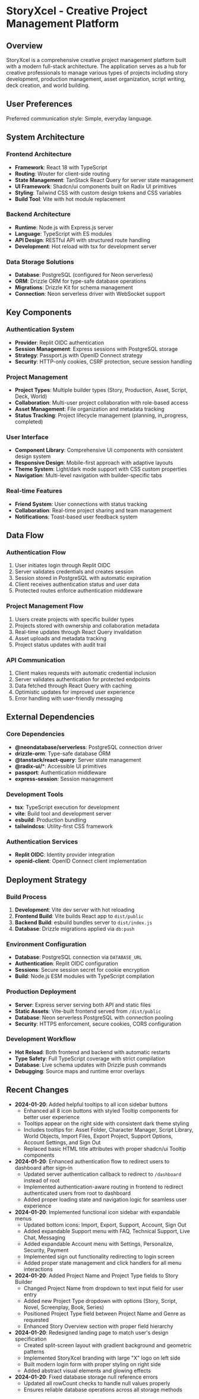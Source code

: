 # StoryXcel - Creative Project Management Platform

## Overview

StoryXcel is a comprehensive creative project management platform built with a modern full-stack architecture. The application serves as a hub for creative professionals to manage various types of projects including story development, production management, asset organization, script writing, deck creation, and world building.

## User Preferences

Preferred communication style: Simple, everyday language.

## System Architecture

### Frontend Architecture
- **Framework**: React 18 with TypeScript
- **Routing**: Wouter for client-side routing
- **State Management**: TanStack React Query for server state management
- **UI Framework**: Shadcn/ui components built on Radix UI primitives
- **Styling**: Tailwind CSS with custom design tokens and CSS variables
- **Build Tool**: Vite with hot module replacement

### Backend Architecture
- **Runtime**: Node.js with Express.js server
- **Language**: TypeScript with ES modules
- **API Design**: RESTful API with structured route handling
- **Development**: Hot reload with tsx for development server

### Data Storage Solutions
- **Database**: PostgreSQL (configured for Neon serverless)
- **ORM**: Drizzle ORM for type-safe database operations
- **Migrations**: Drizzle Kit for schema management
- **Connection**: Neon serverless driver with WebSocket support

## Key Components

### Authentication System
- **Provider**: Replit OIDC authentication
- **Session Management**: Express sessions with PostgreSQL storage
- **Strategy**: Passport.js with OpenID Connect strategy
- **Security**: HTTP-only cookies, CSRF protection, secure session handling

### Project Management
- **Project Types**: Multiple builder types (Story, Production, Asset, Script, Deck, World)
- **Collaboration**: Multi-user project collaboration with role-based access
- **Asset Management**: File organization and metadata tracking
- **Status Tracking**: Project lifecycle management (planning, in_progress, completed)

### User Interface
- **Component Library**: Comprehensive UI components with consistent design system
- **Responsive Design**: Mobile-first approach with adaptive layouts
- **Theme System**: Light/dark mode support with CSS custom properties
- **Navigation**: Multi-level navigation with builder-specific tabs

### Real-time Features
- **Friend System**: User connections with status tracking
- **Collaboration**: Real-time project sharing and team management
- **Notifications**: Toast-based user feedback system

## Data Flow

### Authentication Flow
1. User initiates login through Replit OIDC
2. Server validates credentials and creates session
3. Session stored in PostgreSQL with automatic expiration
4. Client receives authentication status and user data
5. Protected routes enforce authentication middleware

### Project Management Flow
1. Users create projects with specific builder types
2. Projects stored with ownership and collaboration metadata
3. Real-time updates through React Query invalidation
4. Asset uploads and metadata tracking
5. Project status updates with audit trail

### API Communication
1. Client makes requests with automatic credential inclusion
2. Server validates authentication for protected endpoints
3. Data fetched through React Query with caching
4. Optimistic updates for improved user experience
5. Error handling with user-friendly messaging

## External Dependencies

### Core Dependencies
- **@neondatabase/serverless**: PostgreSQL connection driver
- **drizzle-orm**: Type-safe database ORM
- **@tanstack/react-query**: Server state management
- **@radix-ui/***: Accessible UI primitives
- **passport**: Authentication middleware
- **express-session**: Session management

### Development Tools
- **tsx**: TypeScript execution for development
- **vite**: Build tool and development server
- **esbuild**: Production bundling
- **tailwindcss**: Utility-first CSS framework

### Authentication Services
- **Replit OIDC**: Identity provider integration
- **openid-client**: OpenID Connect client implementation

## Deployment Strategy

### Build Process
1. **Development**: Vite dev server with hot reloading
2. **Frontend Build**: Vite builds React app to `dist/public`
3. **Backend Build**: esbuild bundles server to `dist/index.js`
4. **Database**: Drizzle migrations applied via `db:push`

### Environment Configuration
- **Database**: PostgreSQL connection via `DATABASE_URL`
- **Authentication**: Replit OIDC configuration
- **Sessions**: Secure session secret for cookie encryption
- **Build**: Node.js ESM modules with TypeScript compilation

### Production Deployment
- **Server**: Express server serving both API and static files
- **Static Assets**: Vite-built frontend served from `/dist/public`
- **Database**: Neon serverless PostgreSQL with connection pooling
- **Security**: HTTPS enforcement, secure cookies, CORS configuration

### Development Workflow
- **Hot Reload**: Both frontend and backend with automatic restarts
- **Type Safety**: Full TypeScript coverage with strict compilation
- **Database**: Live schema updates with Drizzle push commands
- **Debugging**: Source maps and runtime error overlays

## Recent Changes
- **2024-01-20**: Added helpful tooltips to all icon sidebar buttons
  - Enhanced all 8 icon buttons with styled Tooltip components for better user experience
  - Tooltips appear on the right side with consistent dark theme styling
  - Includes tooltips for: Asset Folder, Character Manager, Script Library, World Objects, Import Files, Export Project, Support Options, Account Settings, and Sign Out
  - Replaced basic HTML title attributes with proper shadcn/ui Tooltip components
- **2024-01-20**: Enhanced authentication flow to redirect users to dashboard after sign-in
  - Updated server authentication callback to redirect to `/dashboard` instead of root
  - Implemented authentication-aware routing in frontend to redirect authenticated users from root to dashboard
  - Added proper loading state and navigation logic for seamless user experience
- **2024-01-20**: Implemented functional icon sidebar with expandable menus
  - Updated bottom icons: Import, Export, Support, Account, Sign Out
  - Added expandable Support menu with FAQ, Technical Support, Live Chat, Messaging
  - Added expandable Account menu with Settings, Personalize, Security, Payment
  - Implemented sign out functionality redirecting to login screen
  - Added proper state management and click handlers for all menu interactions
- **2024-01-20**: Added Project Name and Project Type fields to Story Builder
  - Changed Project Name from dropdown to text input field for user entry
  - Added new Project Type dropdown with options (Story, Script, Novel, Screenplay, Book, Series)
  - Positioned Project Type field between Project Name and Genre as requested
  - Enhanced Story Overview section with proper field hierarchy
- **2024-01-20**: Redesigned landing page to match user's design specification
  - Created split-screen layout with gradient background and geometric patterns
  - Implemented StoryXcel branding with large "X" logo on left side
  - Built modern login form with proper styling on right side
  - Added abstract visual elements and glowing effects
- **2024-01-20**: Fixed database storage null reference errors
  - Updated all rowCount checks to handle null values properly
  - Ensures reliable database operations across all storage methods